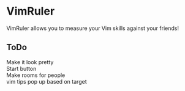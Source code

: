 VimRuler
========

VimRuler allows you to measure your Vim skills against your friends!

ToDo
-----
Make it look pretty  
Start button  
Make rooms for people  
vim tips pop up based on target  
